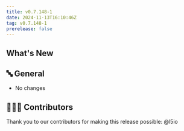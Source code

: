 ```yaml
---
title: v0.7.148-1
date: 2024-11-13T16:10:46Z
tag: v0.7.148-1
prerelease: false
---
```


## What's New
## 🔤 General
* No changes

## 👨🏽‍💻 Contributors

Thank you to our contributors for making this release possible:
@l5io
